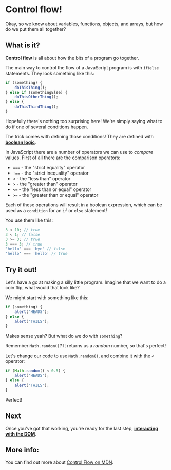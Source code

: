 # Control flow!

Okay, so we know about variables, functions, objects, and arrays, but how do we put them all together?

## What is it?

**Control flow** is all about how the bits of a program go together.

The main way to control the flow of a JavaScript program is with `if`/`else` statements. They look something like this:

```javascript
if (something) {
    doThisThing();
} else if (somethingElse) {
    doThisOtherThing();
} else {
    doThisThirdThing();
}
```

Hopefully there's nothing too surprising here! We're simply saying what to do if one of several conditions happen.

The trick comes with defining those conditions! They are defined with [**boolean logic**](https://developer.mozilla.org/en-US/docs/Web/JavaScript/Reference/Operators/Logical_Operators).

In JavaScript there are a number of operators we can use to *compare* values. First of all there are the comparison operators:

* `===` - the "strict equality" operator
* `!==` - the "strict inequality" operator
* `<` - the "less than" operator
* `>` - the "greater than" operator
* `<=` - the "less than or equal" operator
* `>=` - the "greater than or equal" operator

Each of these operations will result in a boolean expression, which can be used as a `condition` for an `if` or `else` statement!

You use them like this:

```javascript
3 < 10; // true
3 < 1; // false
3 >= 3; // true
3 === 3; // true
'hello' === 'bye' // false
'hello' === 'hello' // true
```

## Try it out!

Let's have a go at making a silly little program. Imagine that we want to do a coin flip, what would that look like?

We might start with something like this:

```javascript
if (something) {
    alert('HEADS');
} else {
    alert('TAILS');
}
```

Makes sense yeah? But what do we do with `something`?

Remember `Math.random()`? It returns us a *random* number, so that's perfect!

Let's change our code to use `Math.random()`, and combine it with the `<` operator:

```javascript
if (Math.random() < 0.5) {
    alert('HEADS');
} else {
    alert('TAILS');
}
```

Perfect!

## Next

Once you've got that working, you're ready for the last step, [**interacting with the DOM**](./11%20-%20Interacting%20with%20the%20DOM.md).

## More info:

You can find out more about [Control Flow on MDN](https://developer.mozilla.org/en-US/docs/Web/JavaScript/Guide/Control_flow_and_error_handling).

